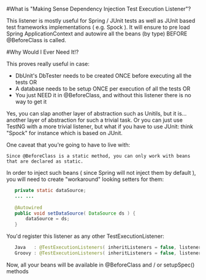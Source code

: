 #What is "Making Sense Dependency Injection Test Execution Listener"?

This listener is mostly useful for Spring / JUnit tests as well as JUnit based test frameworks implementations ( e.g. Spock ). 
It will ensure to pre load Spring ApplicationContext and autowire all the beans (by type) BEFORE @BeforeClass is called.

#Why Would I Ever Need It!?

This proves really useful in case:

* DbUnit's DbTester needs to be created ONCE before executing all the tests OR
* A database needs to be setup ONCE per execution of all the tests OR
* You just NEED it in @BeforeClass, and without this listener there is no way to get it

Yes, you can slap another layer of abstraction such as Unitils, but it is... another layer of abstraction for such a trivial task.
Or you can just use TestNG with a more trivial listener, but what if you have to use JUnit: think "Spock" for instance which is based on JUnit.

One caveat that you're going to have to live with:

    Since @BeforeClass is a static method, you can only work with beans that are declared as static.

In order to inject such beans ( since Spring will not inject them by default ), you will need to create "workaround" looking setters for them:

```java
   private static dataSource;
   ... ...
   
   @Autowired
   public void setDataSource( DataSource ds ) {
       dataSource = ds;
   }
```

You'd register this listener as any other TestExecutionListener:

```java
   Java   : @TestExecutionListeners( inheritListeners = false, listeners = { MakingSenseDependencyInjectionTestExecutionListener.class })
   Groovy : @TestExecutionListeners( inheritListeners = false, listeners = [ MakingSenseDependencyInjectionTestExecutionListener.class ])
```

Now, all your beans will be available in @BeforeClass and / or setupSpec() methods
